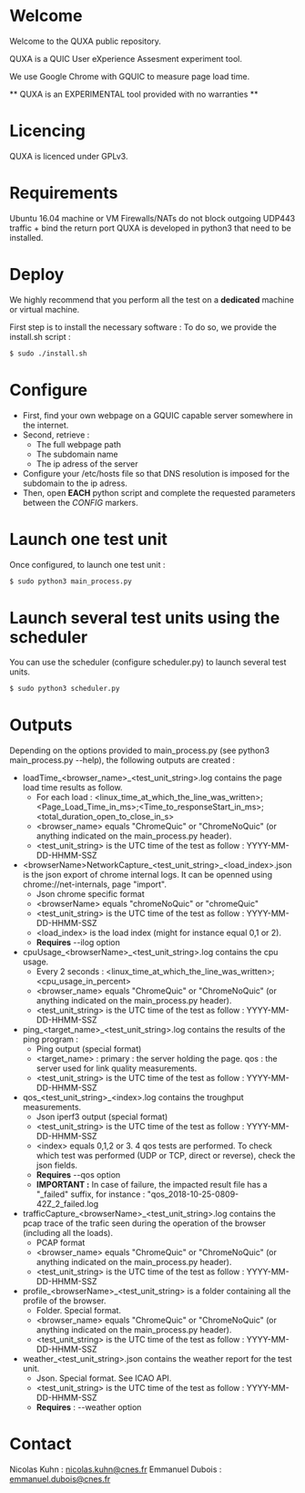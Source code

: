 # Welcome
Welcome to the QUXA public repository.

QUXA is a QUIC User eXperience Assesment experiment tool.

We use Google Chrome with GQUIC to measure page load time.

** QUXA is an EXPERIMENTAL tool provided with no warranties **

# Licencing
QUXA is licenced under GPLv3. 

# Requirements
Ubuntu 16.04 machine or VM
Firewalls/NATs do not block outgoing UDP443 traffic + bind the return port
QUXA is developed in python3 that need to be installed. 

# Deploy
We highly recommend that you perform all the test on a **dedicated** machine or virtual machine. 

First step is to install the necessary software :
To do so, we provide the install.sh script :

```bash
$ sudo ./install.sh
```

# Configure
 * First, find your own webpage on a GQUIC capable server somewhere in the internet.
 * Second, retrieve :
	- The full webpage path
	- The subdomain name
	- The ip adress of the server
 * Configure your /etc/hosts file so that DNS resolution is imposed for the subdomain to the ip adress.
 * Then, open **EACH** python script and complete the requested parameters between the *CONFIG* markers.

# Launch one test unit
Once configured, to launch one test unit :

```bash
$ sudo python3 main_process.py
```

# Launch several test units using the scheduler
You can use the scheduler (configure scheduler.py) to launch several test units.

```bash
$ sudo python3 scheduler.py
```

# Outputs
Depending on the options provided to main_process.py (see python3 main_process.py --help), the following outputs are created :

 * loadTime_\<browser_name\>_\<test_unit_string\>.log contains the page load time results as follow. 
	- For each load : \<linux_time_at_which_the_line_was_written\>;\<Page_Load_Time_in_ms\>;\<Time_to_responseStart_in_ms\>;\<total_duration_open_to_close_in_s\>
	- \<browser_name\> equals "ChromeQuic" or "ChromeNoQuic" (or anything indicated on the main_process.py header).
	- \<test_unit_string\> is the UTC time of the test as follow : YYYY-MM-DD-HHMM-SSZ
 * \<browserName\>NetworkCapture_\<test_unit_string\>_\<load_index\>.json is the json export of chrome internal logs. It can be openned using chrome://net-internals, page "import".
	- Json chrome specific format
	- \<browserName\> equals "chromeNoQuic" or "chromeQuic"
	- \<test_unit_string\> is the UTC time of the test as follow : YYYY-MM-DD-HHMM-SSZ
	- \<load_index\> is the load index (might for instance equal 0,1 or 2).
	- **Requires** --ilog option
 * cpuUsage_\<browserName\>_\<test_unit_string\>.log contains the cpu usage.
	- Every 2 seconds : \<linux_time_at_which_the_line_was_written\>;\<cpu_usage_in_percent\>
	- \<browser_name\> equals "ChromeQuic" or "ChromeNoQuic" (or anything indicated on the main_process.py header).
	- \<test_unit_string\> is the UTC time of the test as follow : YYYY-MM-DD-HHMM-SSZ
 * ping_\<target_name\>_\<test_unit_string\>.log contains the results of the ping program :
	- Ping output (special format)
	- \<target_name\> : primary : the server holding the page. qos : the server used for link quality measurements.
	- \<test_unit_string\> is the UTC time of the test as follow : YYYY-MM-DD-HHMM-SSZ
 * qos_\<test_unit_string\>_\<index\>.log contains the troughput measurements.
 	- Json iperf3 output (special format)
	- \<test_unit_string\> is the UTC time of the test as follow : YYYY-MM-DD-HHMM-SSZ
	- \<index\> equals 0,1,2 or 3. 4 qos tests are performed. To check which test was performed (UDP or TCP, direct or reverse), check the json fields.
	- **Requires** --qos option
	- **IMPORTANT :** In case of failure, the impacted result file has a "_failed" suffix, for instance : "qos_2018-10-25-0809-42Z_2_failed.log
 * trafficCapture_\<browserName\>_\<test_unit_string\>.log contains the pcap trace of the trafic seen during the operation of the browser (including all the loads).
	- PCAP format	
	- \<browser_name\> equals "ChromeQuic" or "ChromeNoQuic" (or anything indicated on the main_process.py header).
	- \<test_unit_string\> is the UTC time of the test as follow : YYYY-MM-DD-HHMM-SSZ
 * profile_\<browserName\>_\<test_unit_string\> is a folder containing all the profile of the browser.
	- Folder. Special format.
	- \<browser_name\> equals "ChromeQuic" or "ChromeNoQuic" (or anything indicated on the main_process.py header).
	- \<test_unit_string\> is the UTC time of the test as follow : YYYY-MM-DD-HHMM-SSZ
 * weather_\<test_unit_string\>.json contains the weather report for the test unit.
	- Json. Special format. See ICAO API.
	- \<test_unit_string\> is the UTC time of the test as follow : YYYY-MM-DD-HHMM-SSZ
 	- **Requires** : --weather option


# Contact

Nicolas Kuhn : nicolas.kuhn@cnes.fr
Emmanuel Dubois : emmanuel.dubois@cnes.fr


